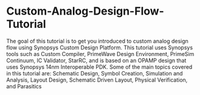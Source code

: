 # Custom-Analog-Design-Flow-Tutorial
The goal of this tutorial is to get you introduced to custom analog design flow using Synopsys Custom Design Platform. This tutorial uses Synopsys tools such as Custom Compiler, PrimeWave Design Environment, PrimeSim Continuum, IC Validator, StarRC, and is based on an OPAMP design that uses Synopsys 14nm Interoperable PDK. Some of the main topics covered in this tutorial are: Schematic Design, Symbol Creation, Simulation and Analysis, Layout Design, Schematic Driven Layout, Physical Verification, and Parasitics
